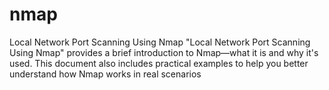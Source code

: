 # nmap
Local Network Port Scanning Using Nmap
"Local Network Port Scanning Using Nmap" provides a brief introduction to Nmap—what it is and why it's used. This document also includes practical examples to help you better understand how Nmap works in real scenarios
